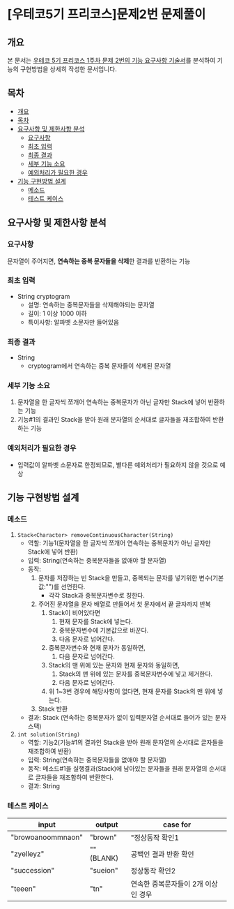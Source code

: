 # [우테코5기 프리코스]문제2번 문제풀이
## 개요
본 문서는 [우테코 5기 프리코스 1주차 문제 2번의 기능 요구사항 기술서](https://github.com/DevJay1024/java-onboarding/blob/main/docs/PROBLEM2.md)를 분석하여 기능의 구현방법을 상세히 작성한 문서입니다.


## 목차
* [개요](#개요)
* [목차](#목차)
* [요구사항 및 제한사항 분석](#요구사항-및-제한사항-분석)
   + [요구사항](#요구사항)
   + [최초 입력](#최초-입력)
   + [최종 결과](#최종-결과)
   + [세부 기능 소요](#세부-기능-소요)
   + [예외처리가 필요한 경우](#예외처리가-필요한-경우)
* [기능 구현방법 설계](#기능-구현방법-설계)
   + [메소드](#메소드)
   + [테스트 케이스](#테스트-케이스)


## 요구사항 및 제한사항 분석
### 요구사항
문자열이 주어지면, **연속하는 중복 문자들을 삭제**한 결과를 반환하는 기능

### 최초 입력
- String cryptogram
   - 설명: 연속하는 중복문자들을 삭제해야되는 문자열
   - 길이: 1 이상 1000 이하
   - 특이사항: 알파벳 소문자만 들어있음

### 최종 결과
- String
   - cryptogram에서 연속하는 중복 문자들이 삭제된 문자열

### 세부 기능 소요
1. 문자열을 한 글자씩 쪼개어 연속하는 중복문자가 아닌 글자만 Stack에 넣어 반환하는 기능
2. 기능#1의 결과인 Stack을 받아 원래 문자열의 순서대로 글자들을 재조합하여 반환하는 기능

### 예외처리가 필요한 경우
- 입력값이 알파벳 소문자로 한정되므로, 별다른 예외처리가 필요하지 않을 것으로 예상


## 기능 구현방법 설계
### 메소드
1. `Stack<Character> removeContinuousCharacter(String)`
   - 역할: 기능1(문자열을 한 글자씩 쪼개어 연속하는 중복문자가 아닌 글자만 Stack에 넣어 반환)
   - 입력: String(연속하는 중복문자들을 없애야 할 문자열)
   - 동작:
      1. 문자를 저장하는 빈 Stack을 만들고, 중복되는 문자를 넣기위한 변수(기본값:"")를 선언한다.
         - 각각 Stack과 중복문자변수로 칭한다.
      2. 주어진 문자열을 문자 배열로 만들어서 첫 문자에서 끝 글자까지 반복
         1. Stack이 비어있다면
            1. 현재 문자를 Stack에 넣는다.
            2. 중복문자변수에 기본값으로 바꾼다.
            3. 다음 문자로 넘어간다.
         2. 중복문자변수와 현재 문자가 동일하면,
            1. 다음 문자로 넘어간다.
         3. Stack의 맨 위에 있는 문자와 현재 문자와 동일하면,
            1. Stack의 맨 위에 있는 문자를 중복문자변수에 넣고 제거한다.
            2. 다음 문자로 넘어간다.
         4. 위 1~3번 경우에 해당사항이 없다면, 현재 문자를 Stack의 맨 위에 넣는다.
      3. Stack 반환
   - 결과: Stack<Character> (연속하는 중복문자가 없이 입력문자열 순서대로 들어가 있는 문자 스택)
2. `int solution(String)`
   - 역할: 기능2(기능#1의 결과인 Stack을 받아 원래 문자열의 순서대로 글자들을 재조합하여 반환)
   - 입력: String(연속하는 중복문자들을 없애야 할 문자열)
   - 동작: 메소드#1을 실행결과(Stack)에 남아있는 문자들을 원래 문자열의 순서대로 글자들을 재조합하여 반환한다.
   - 결과: String

### 테스트 케이스
| input             | output    | case for                 |
|-------------------|-----------|--------------------------|
| "browoanoommnaon" | "brown"   | "정상동작 확인1                |
| "zyelleyz"        | ""(BLANK) | 공백인 결과 반환 확인             |
| "succession"      | "sueion"  | 정상동작 확인2                 |
| "teeen"           | "tn"      | 연속한 중복문자들이 2개 이상인 경우     |
